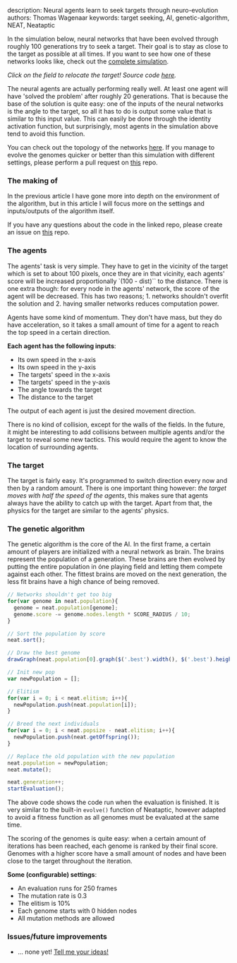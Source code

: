 description: Neural agents learn to seek targets through neuro-evolution
authors: Thomas Wagenaar
keywords: target seeking, AI, genetic-algorithm, NEAT, Neataptic

In the simulation below, neural networks that have been evolved through roughly
100 generations try to seek a target. Their goal is to stay as close to the target
as possible at all times. If you want to see how one of these networks looks like,
check out the [complete simulation](https://wagenaartje.github.io/target-seeking-ai/).

<div id="field" height="500px">
</div>

_Click on the field to relocate the target! Source code [here](https://wagenaartje.github.io/target-seeking-ai/)._

The neural agents are actually performing really well. At least one agent will have
'solved the problem' after roughly 20 generations. That is because the base of the solution
is quite easy: one of the inputs of the neural networks is the angle to the target, so all it
has to do is output some value that is similar to this input value. This can easily be done
through the identity activation function, but surprisingly, most agents in the simulation above
tend to avoid this function.

You can check out the topology of the networks [here](https://wagenaartje.github.io/target-seeking-ai/).
If you manage to evolve the genomes quicker or better than this simulation with different settings, please
perform a pull request on [this](https://wagenaartje.github.io/target-seeking-ai/) repo.

### The making of

In the previous article I have gone more into depth on the environment of the algorithm, but in this article
I will focus more on the settings and inputs/outputs of the algorithm itself.


If you have any questions about the code in the linked repo, please create an issue on [this](https://github.com/wagenaartje/neataptic) repo.


### The agents
The agents' task is very simple. They have to get in the vicinity of the target which is set to about
100 pixels, once they are in that vicinity, each agents' score will be increased proportionally `(100 - dist)``
to the distance. There is one extra though: for every node in the agents' network, the score of the agent will
be decreased. This has two reasons; 1. networks shouldn't overfit the solution and 2. having smaller networks
reduces computation power.

Agents have some kind of momentum. They don't have mass, but they do have acceleration, so it takes a small
amount of time for a agent to reach the top speed in a certain direction.


**Each agent has the following inputs**:

* Its own speed in the x-axis
* Its own speed in the y-axis
* The targets' speed in the x-axis
* The targets' speed in the y-axis
* The angle towards the target
* The distance to the target


The output of each agent is just the desired movement direction.

There is no kind of collision, except for the walls of the fields. In the future, it might be interesting to
add collisions between multiple agents and/or the target to reveal some new tactics. This would require the
agent to know the location of surrounding agents.

### The target
The target is fairly easy. It's programmed to switch direction every now and then by a random amount. There
is one important thing however: _the target moves with half the speed of the agents_, this makes sure
that agents always have the ability to catch up with the target. Apart from that, the physics for the target
are similar to the agents' physics.

### The genetic algorithm

The genetic algorithm is the core of the AI. In the first frame, a certain
amount of players are initialized with a neural network as brain. The brains
represent the population of a generation. These brains are then evolved by
putting the entire population in óne playing field and letting them compete
against each other. The fittest brains are moved on the next generation,
the less fit brains have a high chance of being removed.

```javascript
// Networks shouldn't get too big
for(var genome in neat.population){
  genome = neat.population[genome];
  genome.score -= genome.nodes.length * SCORE_RADIUS / 10;
}

// Sort the population by score
neat.sort();

// Draw the best genome
drawGraph(neat.population[0].graph($('.best').width(), $('.best').height()), '.best', false);

// Init new pop
var newPopulation = [];

// Elitism
for(var i = 0; i < neat.elitism; i++){
  newPopulation.push(neat.population[i]);
}

// Breed the next individuals
for(var i = 0; i < neat.popsize - neat.elitism; i++){
  newPopulation.push(neat.getOffspring());
}

// Replace the old population with the new population
neat.population = newPopulation;
neat.mutate();

neat.generation++;
startEvaluation();
```

The above code shows the code run when the evaluation is finished. It is very similar
to the built-in `evolve()` function of Neataptic, however adapted to avoid a fitness
function as all genomes must be evaluated at the same time.

The scoring of the genomes is quite easy: when a certain amount of iterations has been reached,
each genome is ranked by their final score. Genomes with a higher score have a small amount of nodes
and have been close to the target throughout the iteration.

**Some (configurable) settings**:

* An evaluation runs for 250 frames
* The mutation rate is 0.3
* The elitism is 10%
* Each genome starts with 0 hidden nodes
* All mutation methods are allowed

### Issues/future improvements
* ... none yet! [Tell me your ideas!](https://github.com/wagenaartje/neataptic)
